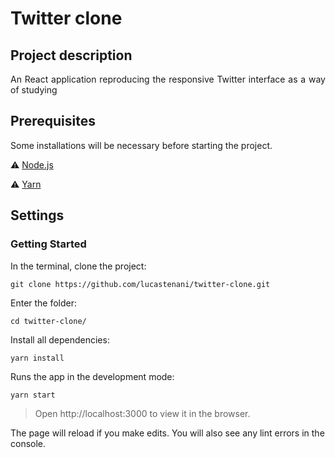 # Twitter clone

##  Project description

<p align="justify">
  An React application reproducing the responsive Twitter interface as a way of studying
</p>

## Prerequisites

Some installations will be necessary before starting the project.

:warning: [Node.js](https://nodejs.org/en/download/)

:warning: [Yarn](https://classic.yarnpkg.com/en/docs/install/#debian-stable)

## Settings

### Getting Started

In the terminal, clone the project:
```
git clone https://github.com/lucastenani/twitter-clone.git
```
Enter the folder:
```
cd twitter-clone/
```
Install all dependencies:
```
yarn install
```
Runs the app in the development mode:
```
yarn start
```

> Open http://localhost:3000 to view it in the browser.

The page will reload if you make edits.
You will also see any lint errors in the console.